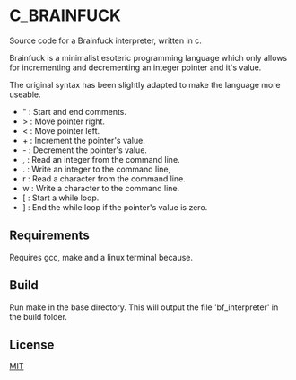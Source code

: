 # C_BRAINFUCK

Source code for a Brainfuck interpreter, written in c.

Brainfuck is a minimalist esoteric programming language which only
allows for incrementing and decrementing an integer pointer and it's value.

The original syntax has been slightly adapted to make the language more useable.

- " : Start and end comments.
- \> : Move pointer right.
- < : Move pointer left.
- \+ : Increment the pointer's value.
- \- : Decrement the pointer's value.
- , : Read an integer from the command line.
- . : Write an integer to the command line,
- r : Read a character from the command line.
- w : Write a character to the command line.
- \[ : Start a while loop.
- ] : End the while loop if the pointer's value is zero.

## Requirements

Requires gcc, make and a linux terminal because.

## Build

Run make in the base directory. This will output the file 'bf_interpreter' in the build folder.

## License

[MIT](https://choosealicense.com/licenses/mit/)
